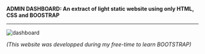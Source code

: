 **ADMIN DASHBOARD: An extract of light static website using only HTML, CSS and BOOSTRAP**


-----------------------------------------------------------------------------------------------------------------------------------

![dashboard](https://user-images.githubusercontent.com/61105869/74856078-d3d2ab00-5341-11ea-8e00-5a437f3e064d.jpg)


*(This website was developped during my free-time to learn BOOTSTRAP)*
